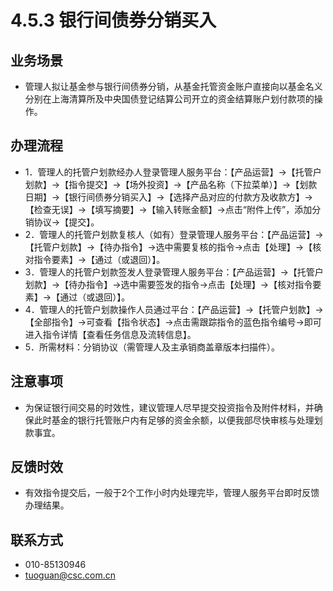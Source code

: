 # 4.5.3 银行间债券分销买入
## <i class="hicon lb1"></i>业务场景
- 管理人拟让基金参与银行间债券分销，从基金托管资金账户直接向以基金名义分别在上海清算所及中央国债登记结算公司开立的资金结算账户划付款项的操作。

## <i class="hicon lb2"></i>办理流程
- 1．管理人的托管户划款经办人登录管理人服务平台：【产品运营】->【托管户划款】->【指令提交】->【场外投资】->【产品名称（下拉菜单）】->【划款日期】->【银行间债券分销买入】->【选择产品对应的付款方及收款方】->【检查无误】->【填写摘要】->【输入转账金额】->点击“附件上传”，添加分销协议->【提交】。
- 2．管理人的托管户划款复核人（如有）登录管理人服务平台：【产品运营】->【托管户划款】->【待办指令】->选中需要复核的指令->点击【处理】->【核对指令要素】->【通过（或退回）】。
- 3．管理人的托管户划款签发人登录管理人服务平台：【产品运营】->【托管户划款】->【待办指令】->选中需要签发的指令->点击【处理】->【核对指令要素】->【通过（或退回）】。
- 4．管理人的托管户划款操作人员通过平台：【产品运营】->【托管户划款】->【全部指令】->可查看【指令状态】->点击需跟踪指令的蓝色指令编号->即可进入指令详情【查看任务信息及流转信息】。
- 5．所需材料：分销协议（需管理人及主承销商盖章版本扫描件）。

## <i class="hicon lb3"></i>注意事项
- 为保证银行间交易的时效性，建议管理人尽早提交投资指令及附件材料，并确保此时基金的银行托管账户内有足够的资金余额，以便我部尽快审核与处理划款事宜。

## <i class="hicon lb4"></i>反馈时效
- 有效指令提交后，一般于2个工作小时内处理完毕，管理人服务平台即时反馈办理结果。

## <i class="hicon lb5"></i>联系方式
- 010-85130946
- tuoguan@csc.com.cn
